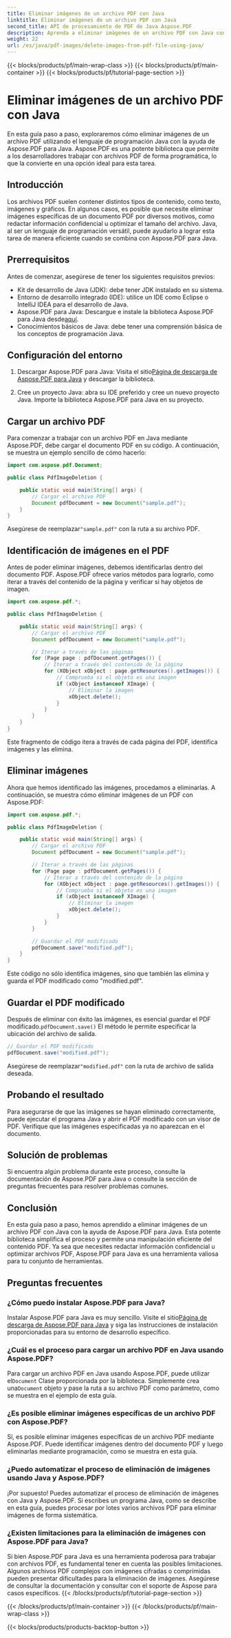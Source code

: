 ```yaml
---
title: Eliminar imágenes de un archivo PDF con Java
linktitle: Eliminar imágenes de un archivo PDF con Java
second_title: API de procesamiento de PDF de Java Aspose.PDF
description: Aprenda a eliminar imágenes de un archivo PDF con Java con Aspose.PDF para Java. Guía paso a paso con código fuente para eliminar imágenes de forma eficiente en archivos PDF.
weight: 22
url: /es/java/pdf-images/delete-images-from-pdf-file-using-java/
---
```


{{< blocks/products/pf/main-wrap-class >}}
{{< blocks/products/pf/main-container >}}
{{< blocks/products/pf/tutorial-page-section >}}

# Eliminar imágenes de un archivo PDF con Java


En esta guía paso a paso, exploraremos cómo eliminar imágenes de un archivo PDF utilizando el lenguaje de programación Java con la ayuda de Aspose.PDF para Java. Aspose.PDF es una potente biblioteca que permite a los desarrolladores trabajar con archivos PDF de forma programática, lo que la convierte en una opción ideal para esta tarea.

## Introducción

Los archivos PDF suelen contener distintos tipos de contenido, como texto, imágenes y gráficos. En algunos casos, es posible que necesite eliminar imágenes específicas de un documento PDF por diversos motivos, como redactar información confidencial u optimizar el tamaño del archivo. Java, al ser un lenguaje de programación versátil, puede ayudarlo a lograr esta tarea de manera eficiente cuando se combina con Aspose.PDF para Java.

## Prerrequisitos

Antes de comenzar, asegúrese de tener los siguientes requisitos previos:

- Kit de desarrollo de Java (JDK): debe tener JDK instalado en su sistema.
- Entorno de desarrollo integrado (IDE): utilice un IDE como Eclipse o IntelliJ IDEA para el desarrollo de Java.
-  Aspose.PDF para Java: Descargue e instale la biblioteca Aspose.PDF para Java desde[aquí](https://downloads.aspose.com/pdf/java).
- Conocimientos básicos de Java: debe tener una comprensión básica de los conceptos de programación Java.

## Configuración del entorno

1.  Descargar Aspose.PDF para Java: Visita el sitio[Página de descarga de Aspose.PDF para Java](https://downloads.aspose.com/pdf/java) y descargar la biblioteca.

2. Cree un proyecto Java: abra su IDE preferido y cree un nuevo proyecto Java. Importe la biblioteca Aspose.PDF para Java en su proyecto.

## Cargar un archivo PDF

Para comenzar a trabajar con un archivo PDF en Java mediante Aspose.PDF, debe cargar el documento PDF en su código. A continuación, se muestra un ejemplo sencillo de cómo hacerlo:

```java
import com.aspose.pdf.Document;

public class PdfImageDeletion {

    public static void main(String[] args) {
        // Cargar el archivo PDF
        Document pdfDocument = new Document("sample.pdf");
    }
}
```

 Asegúrese de reemplazar`"sample.pdf"` con la ruta a su archivo PDF.

## Identificación de imágenes en el PDF

Antes de poder eliminar imágenes, debemos identificarlas dentro del documento PDF. Aspose.PDF ofrece varios métodos para lograrlo, como iterar a través del contenido de la página y verificar si hay objetos de imagen.

```java
import com.aspose.pdf.*;

public class PdfImageDeletion {

    public static void main(String[] args) {
        // Cargar el archivo PDF
        Document pdfDocument = new Document("sample.pdf");

        // Iterar a través de las páginas
        for (Page page : pdfDocument.getPages()) {
            // Iterar a través del contenido de la página
            for (XObject xObject : page.getResources().getImages()) {
                // Comprueba si el objeto es una imagen
                if (xObject instanceof XImage) {
                    // Eliminar la imagen
                    xObject.delete();
                }
            }
        }
    }
}
```

Este fragmento de código itera a través de cada página del PDF, identifica imágenes y las elimina.

## Eliminar imágenes

Ahora que hemos identificado las imágenes, procedamos a eliminarlas. A continuación, se muestra cómo eliminar imágenes de un PDF con Aspose.PDF:

```java
import com.aspose.pdf.*;

public class PdfImageDeletion {

    public static void main(String[] args) {
        // Cargar el archivo PDF
        Document pdfDocument = new Document("sample.pdf");

        // Iterar a través de las páginas
        for (Page page : pdfDocument.getPages()) {
            // Iterar a través del contenido de la página
            for (XObject xObject : page.getResources().getImages()) {
                // Comprueba si el objeto es una imagen
                if (xObject instanceof XImage) {
                    // Eliminar la imagen
                    xObject.delete();
                }
            }
        }

        // Guardar el PDF modificado
        pdfDocument.save("modified.pdf");
    }
}
```

Este código no sólo identifica imágenes, sino que también las elimina y guarda el PDF modificado como "modified.pdf".

## Guardar el PDF modificado

Después de eliminar con éxito las imágenes, es esencial guardar el PDF modificado.`pdfDocument.save()` El método le permite especificar la ubicación del archivo de salida.

```java
// Guardar el PDF modificado
pdfDocument.save("modified.pdf");
```

 Asegúrese de reemplazar`"modified.pdf"` con la ruta de archivo de salida deseada.

## Probando el resultado

Para asegurarse de que las imágenes se hayan eliminado correctamente, puede ejecutar el programa Java y abrir el PDF modificado con un visor de PDF. Verifique que las imágenes especificadas ya no aparezcan en el documento.

## Solución de problemas

Si encuentra algún problema durante este proceso, consulte la documentación de Aspose.PDF para Java o consulte la sección de preguntas frecuentes para resolver problemas comunes.

## Conclusión

En esta guía paso a paso, hemos aprendido a eliminar imágenes de un archivo PDF con Java con la ayuda de Aspose.PDF para Java. Esta potente biblioteca simplifica el proceso y permite una manipulación eficiente del contenido PDF. Ya sea que necesites redactar información confidencial u optimizar archivos PDF, Aspose.PDF para Java es una herramienta valiosa para tu conjunto de herramientas.

## Preguntas frecuentes

### ¿Cómo puedo instalar Aspose.PDF para Java?

 Instalar Aspose.PDF para Java es muy sencillo. Visite el sitio[Página de descarga de Aspose.PDF para Java](https://releases.aspose.com/pdf/java/) y siga las instrucciones de instalación proporcionadas para su entorno de desarrollo específico.

### ¿Cuál es el proceso para cargar un archivo PDF en Java usando Aspose.PDF?

 Para cargar un archivo PDF en Java usando Aspose.PDF, puede utilizar el`Document` Clase proporcionada por la biblioteca. Simplemente crea una`Document` objeto y pase la ruta a su archivo PDF como parámetro, como se muestra en el ejemplo de esta guía.

### ¿Es posible eliminar imágenes específicas de un archivo PDF con Aspose.PDF?

Sí, es posible eliminar imágenes específicas de un archivo PDF mediante Aspose.PDF. Puede identificar imágenes dentro del documento PDF y luego eliminarlas mediante programación, como se muestra en esta guía.

### ¿Puedo automatizar el proceso de eliminación de imágenes usando Java y Aspose.PDF?

¡Por supuesto! Puedes automatizar el proceso de eliminación de imágenes con Java y Aspose.PDF. Si escribes un programa Java, como se describe en esta guía, puedes procesar por lotes varios archivos PDF para eliminar imágenes de forma sistemática.

### ¿Existen limitaciones para la eliminación de imágenes con Aspose.PDF para Java?

Si bien Aspose.PDF para Java es una herramienta poderosa para trabajar con archivos PDF, es fundamental tener en cuenta las posibles limitaciones. Algunos archivos PDF complejos con imágenes cifradas o comprimidas pueden presentar dificultades para la eliminación de imágenes. Asegúrese de consultar la documentación y consultar con el soporte de Aspose para casos específicos.
{{< /blocks/products/pf/tutorial-page-section >}}

{{< /blocks/products/pf/main-container >}}
{{< /blocks/products/pf/main-wrap-class >}}

{{< blocks/products/products-backtop-button >}}
